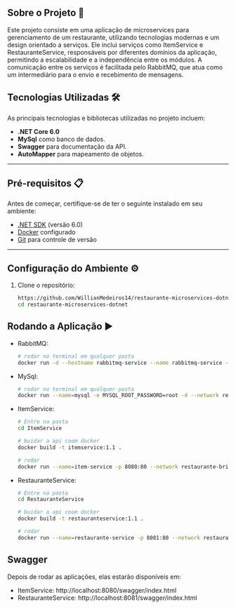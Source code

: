 ## Sobre o Projeto 🚀

Este projeto consiste em uma aplicação de microservices para gerenciamento de um restaurante, utilizando tecnologias modernas e um design orientado a serviços. Ele inclui serviços como ItemService e RestauranteService, responsáveis por diferentes domínios da aplicação, permitindo a escalabilidade e a independência entre os módulos. A comunicação entre os serviços é facilitada pelo RabbitMQ, que atua como um intermediário para o envio e recebimento de mensagens.

## Tecnologias Utilizadas 🛠️

As principais tecnologias e bibliotecas utilizadas no projeto incluem:

- **.NET Core 6.0**
- **MySql** como banco de dados.
- **Swagger** para documentação da API.
- **AutoMapper** para mapeamento de objetos.

---

## Pré-requisitos 📋

Antes de começar, certifique-se de ter o seguinte instalado em seu ambiente:

- [.NET SDK](https://dotnet.microsoft.com/download) (versão 6.0)
- [Docker](https://www.docker.com/) configurado
- [Git](https://git-scm.com/) para controle de versão

---

## Configuração do Ambiente ⚙️

1. Clone o repositório:

   ```bash
   https://github.com/WillianMedeiros14/restaurante-microservices-dotnet.git
   cd restaurante-microservices-dotnet
   ```

## Rodando a Aplicação ▶️

- RabbitMQ:

  ```bash
  # rodar no terminal em qualquer pasta
  docker run -d --hostname rabbitmq-service --name rabbitmq-service --network restaurante-bridge rabbitmq:3-management
  ```

- MySql:

  ```bash
  # rodar no terminal em qualquer pasta
  docker run --name=mysql -e MYSQL_ROOT_PASSWORD=root -d --network restaurante-bridge mysql:5.6
  ```

- ItemService:

  ```bash
  # Entre na pasta
  cd ItemService

  # buidar a api coom docker
  docker build -t itemservice:1.1 .

  # rodar
  docker run --name=item-service -p 8080:80 --network restaurante-bridge itemservice:1.1
  ```

- RestauranteService:

  ```bash
  # Entre na pasta
  cd RestauranteService

  # buidar a api coom docker
  docker build -t restauranteservice:1.1 .

  # rodar
  docker run --name=restaurante-service -p 8081:80 --network restaurante-bridge restauranteservice:1.1
  ```

## Swagger

Depois de rodar as aplicações, elas estarão disponíveis em:

- ItemService: http://localhost:8080/swagger/index.html
- RestauranteService: http://localhost:8081/swagger/index.html
